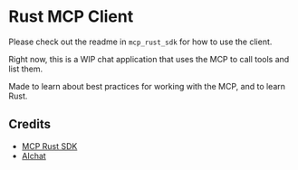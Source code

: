 # Rust MCP Client

Please check out the readme in `mcp_rust_sdk` for how to use the client. 

Right now, this is a WIP chat application that uses the MCP to call tools and list them.

Made to learn about best practices for working with the MCP, and to learn Rust. 








## Credits

- [MCP Rust SDK](https://github.com/Derek-X-Wang/mcp-rust-sdk)
- [AIchat](https://github.com/sigoden/aichat/tree/main)
